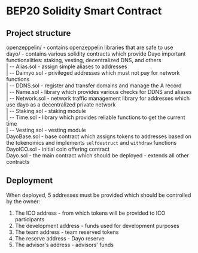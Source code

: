 # BEP20 Solidity Smart Contract

## Project structure

openzeppelin/ - contains openzeppelin libraries that are safe to use   
dayo/ - contains various solidity contracts which provide Dayo important functionalities: staking, vesting, decentralized DNS, and others   
|
-- Alias.sol - assign simple aliases to addresses   
|
-- Daimyo.sol - privileged addresses which must not pay for network functions   
|
-- DDNS.sol - register and transfer domains and manage the A record   
|
-- Name.sol - library which provides various checks for DDNS and aliases   
|
-- Network.sol - network traffic management library for addresses which use dayo as a decentralized private network   
|
-- Staking.sol - staking module   
|
-- Time.sol - library which provides reliable functions to get the current time   
|
-- Vesting.sol - vesting module   
DayoBase.sol - base contract which assigns tokens to addresses based on the tokenomics and implements `selfdestruct` and `withdraw` functions   
DayoICO.sol - initial coin offering contract   
Dayo.sol - the main contract which should be deployed - extends all other contracts   

## Deployment

When deployed, 5 addresses must be provided which should be controlled by the owner:
1. The ICO address - from which tokens will be provided to ICO participants
2. The development address - funds used for development purposes
3. The team address - team reserved tokens
4. The reserve address - Dayo reserve
5. The advisor's address - advisors' funds
